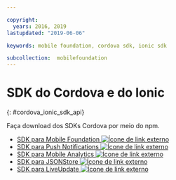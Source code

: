 ```yaml
---

copyright:
  years: 2016, 2019
lastupdated: "2019-06-06"

keywords: mobile foundation, cordova sdk, ionic sdk

subcollection:  mobilefoundation
---
```


#	SDK do Cordova e do Ionic
{: #cordova_ionic_sdk_api}

Faça download dos SDKs Cordova por meio do npm.

* [SDK para Mobile Foundation ![Ícone de link externo](../../icons/launch-glyph.svg "Ícone de link externo")](https://www.npmjs.com/package/cordova-plugin-mfp)
* [SDK para Push Notifications ![Ícone de link externo](../../icons/launch-glyph.svg "Ícone de link externo")](https://www.npmjs.com/package/cordova-plugin-mfp-push)
* [SDK para Mobile Analytics ![Ícone de link externo](../../icons/launch-glyph.svg "Ícone de link externo")](https://www.npmjs.com/package/cordova-plugin-mfp-analytics)
* [SDK para JSONStore ![Ícone de link externo](../../icons/launch-glyph.svg "Ícone de link externo")](https://www.npmjs.com/package/cordova-plugin-mfp-jsonstore)
* [SDK para LiveUpdate ![Ícone de link externo](../../icons/launch-glyph.svg "Ícone de link externo")](https://www.npmjs.com/package/cordova-plugin-mfp-liveupdate)
